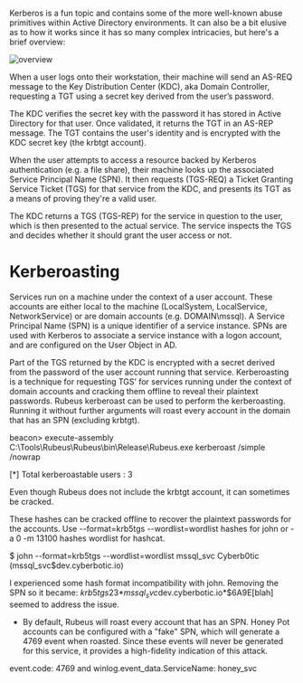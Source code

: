 Kerberos is a fun topic and contains some of the more well-known abuse primitives within Active Directory environments. It can also be a bit elusive as to how it works since it has so many complex intricacies, but here's a brief overview:

![overview](https://github.com/user-attachments/assets/135dae6b-9f74-42e3-9769-14cf3ec95534)

When a user logs onto their workstation, their machine will send an AS-REQ message to the Key Distribution Center (KDC), aka Domain Controller, requesting a TGT using a secret key derived from the user’s password.

The KDC verifies the secret key with the password it has stored in Active Directory for that user. Once validated, it returns the TGT in an AS-REP message. The TGT contains the user's identity and is encrypted with the KDC secret key (the krbtgt account).

When the user attempts to access a resource backed by Kerberos authentication (e.g. a file share), their machine looks up the associated Service Principal Name (SPN). It then requests (TGS-REQ) a Ticket Granting Service Ticket (TGS) for that service from the KDC, and presents its TGT as a means of proving they're a valid user.

The KDC returns a TGS (TGS-REP) for the service in question to the user, which is then presented to the actual service. The service inspects the TGS and decides whether it should grant the user access or not.

# Kerberoasting

Services run on a machine under the context of a user account.  These accounts are either local to the machine (LocalSystem, LocalService, NetworkService) or are domain accounts (e.g. DOMAIN\mssql).  A Service Principal Name (SPN) is a unique identifier of a service instance.  SPNs are used with Kerberos to associate a service instance with a logon account, and are configured on the User Object in AD.

Part of the TGS returned by the KDC is encrypted with a secret derived from the password of the user account running that service.  Kerberoasting is a technique for requesting TGS’ for services running under the context of domain accounts and cracking them offline to reveal their plaintext passwords.  Rubeus kerberoast can be used to perform the kerberoasting.  Running it without further arguments will roast every account in the domain that has an SPN (excluding krbtgt).

beacon> execute-assembly C:\Tools\Rubeus\Rubeus\bin\Release\Rubeus.exe kerberoast /simple /nowrap

[*] Total kerberoastable users : 3

Even though Rubeus does not include the krbtgt account, it can sometimes be cracked.

These hashes can be cracked offline to recover the plaintext passwords for the accounts.  Use --format=krb5tgs --wordlist=wordlist hashes for john or -a 0 -m 13100 hashes wordlist for hashcat.

$ john --format=krb5tgs --wordlist=wordlist mssql_svc
Cyberb0tic       (mssql_svc$dev.cyberbotic.io)

I experienced some hash format incompatibility with john.  Removing the SPN so it became: $krb5tgs$23$*mssql_svc$dev.cyberbotic.io*$6A9E[blah] seemed to address the issue.


- By default, Rubeus will roast every account that has an SPN.  Honey Pot accounts can be configured with a "fake" SPN, which will generate a 4769 event when roasted.  Since these events will never be generated for this service, it provides a high-fidelity indication of this attack.

event.code: 4769 and winlog.event_data.ServiceName: honey_svc

























